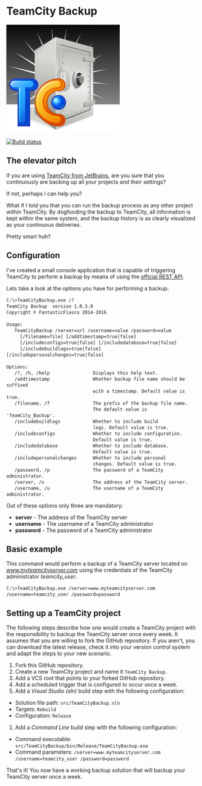 # TeamCity Backup

![Logo](design/Logo_300x300.png)

[![Build status](https://ci.appveyor.com/api/projects/status/f6gu28t5jagxj3pv/branch/master?svg=true)](https://ci.appveyor.com/project/FantasticFiasco/teamcity-backup/branch/master)

## The elevator pitch

If you are using [TeamCity from JetBrains](https://www.jetbrains.com/teamcity/), are you sure that you continuously are backing up all your projects and their settings?

If not, perhaps I can help you?

What if I told you that you can run the backup process as any other project within TeamCity. By dogfooding the backup to TeamCity, all information is kept within the same system, and the backup history is as clearly visualized as your continuous deliveries.

Pretty smart huh?

## Configuration

I've created a small console application that is capable of triggering TeamCity to perform a backup by means of using the [official REST API](https://confluence.jetbrains.com/display/TCD8/REST+API#RESTAPI-DataBackup).

Lets take a look at the options you have for performing a backup.

```dos
C:\>TeamCityBackup.exe /?
TeamCity Backup  version 1.0.3.0
Copyright © FantasticFiasco 2014-2016

Usage:
   TeamCityBackup /server=url /username=value /password=value
     [/filename=file] [/addtimestamp=true|false]
     [/includeconfigs=true|false] [/includedatabase=true|false]
     [/includebuildlogs=true|false] [/includepersonalchanges=true|false]

Options:
   /?, /h, /help                Displays this help text.
   /addtimestamp                Whether backup file name should be suffixed
                                with a timestamp. Default value is true.
   /filename, /f                The prefix of the backup file name.
                                The default value is 'TeamCity_Backup'.
   /includebuildlogs            Whether to include build
                                logs. Default value is true.
   /includeconfigs              Whether to include configuration.
                                Default value is true.
   /includedatabase             Whether to include database.
                                Default value is true.
   /includepersonalchanges      Whether to include personal
                                changes. Default value is true.
   /password, /p                The password of a TeamCity administrator.
   /server, /s                  The address of the TeamCity server.
   /username, /u                The username of a TeamCity administrator.
```

Out of these options only three are mandatory:

- __server__ - The address of the TeamCity server
- __username__ - The username of a TeamCity administrator
- __password__ - The password of a TeamCity administrator

## Basic example

This command would perform a backup of a TeamCity server located on *www.myteamcityserver.com* using the credentials of the TeamCity administrator *teamcity_user*.

```dos
C:\>TeamCityBackup.exe /server=www.myteamcityserver.com /username=teamcity_user /password=password
```

## Setting up a TeamCity project

The following steps describe how one would create a TeamCity project with the responsibility to backup the TeamCity server once every week. It assumes that you are willing to fork the GitHub repository. If you aren't, you can download the latest release, check it into your version control system and adapt the steps to your new scenario.

1. Fork this GitHub repository.
1. Create a new TeamCity project and name it `TeamCity Backup`.
1. Add a VCS root that points to your forked GitHub repository.
1. Add a scheduled trigger that is configured to occur once a week.
1. Add a *Visual Studio (sln)* build step with the following configuration:
  - Solution file path: `src/TeamCityBackup.sln`
  - Targets: `Rebuild`
  - Configuration: `Release`
1. Add a *Command Line* build step with the following configuration:
  - Command executable: `src/TeamCityBackup/bin/Release/TeamCityBackup.exe`
  - Command parameters: `/server=www.myteamcityserver.com /username=teamcity_user /password=password`

That's it! You now have a working backup solution that will backup your TeamCity server once a week.